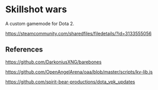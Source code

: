 Skillshot wars
=============

A custom gamemode for Dota 2.

https://steamcommunity.com/sharedfiles/filedetails/?id=3133555056

## References

https://github.com/DarkoniusXNG/barebones

https://github.com/OpenAngelArena/oaa/blob/master/scripts/kv-lib.js

https://github.com/spirit-bear-productions/dota_vpk_updates
